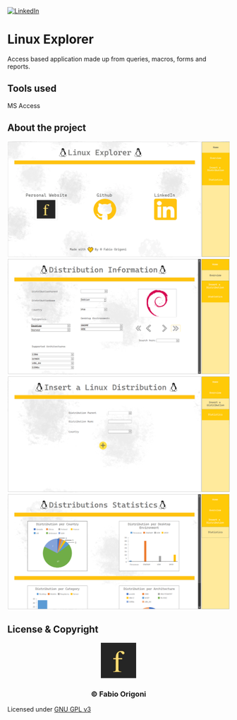 [![LinkedIn][linkedin-shield]][linkedin-url]
<!-- [![WorkInProgress][shield-progress]][shield-progress-url] -->

<div id="top"></div>      
                    
# Linux Explorer
Access based application made up from queries, macros, forms and reports.
                    
## Tools used
MS Access

## About the project
![Main](./images/home.webp)
![Main](./images/overview.webp)
![Main](./images/insert.webp)
![Main](./images/statistics.webp)
## License & Copyright

<div align="center">
  <a href="https://fabioorigoni.ch/">
    <img src="images/logo.webp" alt="Logo" width="80" height="80">
  </a>
  <h3 align="center">&copy; Fabio Origoni</h3>
</div> 

Licensed under [GNU GPL v3](LICENSE)

<!-- MARKDOWN LINKS & IMAGES -->
[linkedin-shield]: https://img.shields.io/badge/-LinkedIn-black.svg?style=for-the-badge&logo=linkedin&colorB=555
[linkedin-url]: https://www.linkedin.com/in/fabio-origoni/
[shield-progress]: https://shields.io/badge/state-workinprogress-brightgreen
[shield-progress-url]: https://github.com/gitfaor/linuxexplorer
